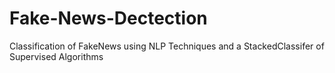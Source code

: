 # Fake-News-Dectection
Classification of FakeNews using NLP Techniques and a StackedClassifer of Supervised Algorithms
